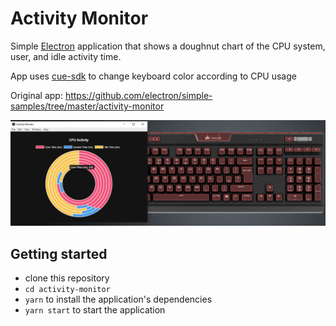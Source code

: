 # Activity Monitor

Simple [Electron](http://electron.atom.io) application that shows a
doughnut chart of the CPU system, user, and idle activity time.

App uses [cue-sdk](https://www.npmjs.com/package/cue-sdk) to change keyboard color according to CPU usage

Original app: https://github.com/electron/simple-samples/tree/master/activity-monitor

![Screenshot](screenshot.png)

## Getting started

- clone this repository
- `cd activity-monitor`
- `yarn` to install the application's dependencies
- `yarn start` to start the application
